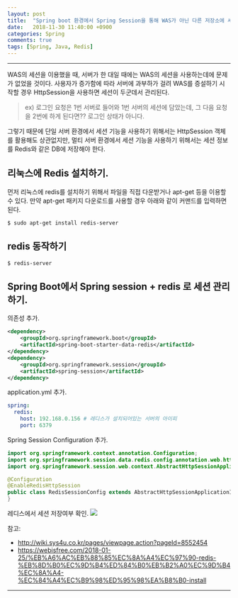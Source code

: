 ```yaml
---
layout: post
title:  "Spring boot 환경에서 Spring Session을 통해 WAS가 아닌 다른 저장소에 세션 저장하기."
date:   2018-11-30 11:40:00 +0900
categories: Spring
comments: true
tags: [Spring, Java, Redis]
---
```


---


WAS의 세션을 이용했을 때, 서버가 한 대일 때에는 WAS의 세션을 사용하는데에 문제가 없었을 것이다.
사용자가 증가함에 따라 서버에 과부하가 걸려 WAS를 증설하기 시작할 경우 HttpSession을 사용하면 세션이 두군데서 관리된다.

> ex) 로그인 요청은 1번 서버로 들어와 1번 서버의 세션에 담았는데, 그 다음 요청을 2번에 하게 된다면?? 로그인 상태가 아니다. 

그렇기 때문에 단일 서버 환경에서 세션 기능을 사용하기 위해서는 HttpSession 객체를 활용해도 상관없지만,
멀티 서버 환경에서 세션 기능을 사용하기 위해서는 세션 정보를 Redis와 같은 DB에 저장해야 한다.


리눅스에 Redis 설치하기.
--
먼저 리눅스에 redis를 설치하기 위해서 파일을 직접 다운받거나 apt-get 등을 이용할 수 있다. 
만약 apt-get 패키지 다운로드를 사용할 경우 아래와 같이 커맨드를 입력하면 된다.
```
$ sudo apt-get install redis-server
```
redis 동작하기
--
```
$ redis-server
```

Spring Boot에서 Spring session + redis 로 세션 관리 하기.
--

의존성 추가.

```xml
<dependency>
    <groupId>org.springframework.boot</groupId>
    <artifactId>spring-boot-starter-data-redis</artifactId>
</dependency>
<dependency>
    <groupId>org.springframework.session</groupId>
    <artifactId>spring-session</artifactId>
</dependency>
```

application.yml 추가.

```yml
spring: 
  redis:
    host: 192.168.0.156 # 레디스가 설치되어있는 서버의 아이피
    port: 6379
```

Spring Session Configuration 추가.

```java
import org.springframework.context.annotation.Configuration;
import org.springframework.session.data.redis.config.annotation.web.http.EnableRedisHttpSession;
import org.springframework.session.web.context.AbstractHttpSessionApplicationInitializer;

@Configuration
@EnableRedisHttpSession
public class RedisSessionConfig extends AbstractHttpSessionApplicationInitializer {
} 
```

레디스에서 세션 저장여부 확인.
<img src="{{ site.baseurl }}/public/post/spring-session/spring-session-redis.png"/>

참고: 
 - http://wiki.sys4u.co.kr/pages/viewpage.action?pageId=8552454
 - https://webisfree.com/2018-01-25/%EB%A6%AC%EB%88%85%EC%8A%A4%EC%97%90-redis-%EB%8D%B0%EC%9D%B4%ED%84%B0%EB%B2%A0%EC%9D%B4%EC%8A%A4-%EC%84%A4%EC%B9%98%ED%95%98%EA%B8%B0-install

[jekyll-docs]: https://jekyllrb.com/docs/home
[jekyll-gh]:   https://github.com/jekyll/jekyll
[jekyll-talk]: https://talk.jekyllrb.com/
---
